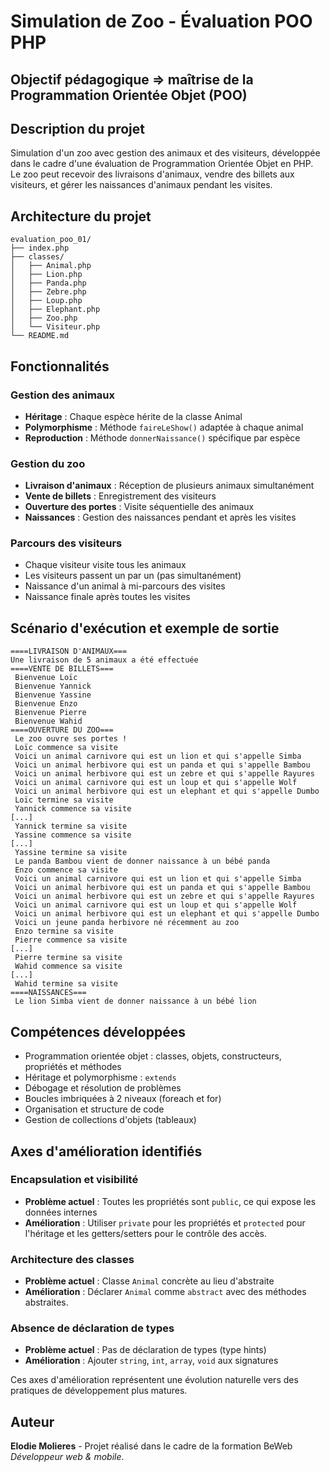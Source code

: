 # Simulation de Zoo - Évaluation POO PHP

## Objectif pédagogique => maîtrise de la Programmation Orientée Objet (POO)

## Description du projet

Simulation d'un zoo avec gestion des animaux et des visiteurs, développée dans le cadre d'une évaluation de Programmation Orientée Objet en PHP.
Le zoo peut recevoir des livraisons d'animaux, vendre des billets aux visiteurs, et gérer les naissances d'animaux pendant les visites.

## Architecture du projet

```
evaluation_poo_01/
├── index.php
├── classes/
│   ├── Animal.php
│   ├── Lion.php
│   ├── Panda.php
│   ├── Zebre.php
│   ├── Loup.php
│   ├── Elephant.php
│   ├── Zoo.php
│   └── Visiteur.php
└── README.md
```

## Fonctionnalités

### Gestion des animaux

- **Héritage** : Chaque espèce hérite de la classe Animal
- **Polymorphisme** : Méthode `faireLeShow()` adaptée à chaque animal
- **Reproduction** : Méthode `donnerNaissance()` spécifique par espèce

### Gestion du zoo

- **Livraison d'animaux** : Réception de plusieurs animaux simultanément
- **Vente de billets** : Enregistrement des visiteurs
- **Ouverture des portes** : Visite séquentielle des animaux
- **Naissances** : Gestion des naissances pendant et après les visites

### Parcours des visiteurs

- Chaque visiteur visite tous les animaux
- Les visiteurs passent un par un (pas simultanément)
- Naissance d'un animal à mi-parcours des visites
- Naissance finale après toutes les visites

## Scénario d'exécution et exemple de sortie

```
====LIVRAISON D'ANIMAUX===
Une livraison de 5 animaux a été effectuée
====VENTE DE BILLETS===
 Bienvenue Loïc
 Bienvenue Yannick
 Bienvenue Yassine
 Bienvenue Enzo
 Bienvenue Pierre
 Bienvenue Wahid
====OUVERTURE DU ZOO===
 Le zoo ouvre ses portes !
 Loïc commence sa visite
 Voici un animal carnivore qui est un lion et qui s'appelle Simba
 Voici un animal herbivore qui est un panda et qui s'appelle Bambou
 Voici un animal herbivore qui est un zebre et qui s'appelle Rayures
 Voici un animal carnivore qui est un loup et qui s'appelle Wolf
 Voici un animal herbivore qui est un elephant et qui s'appelle Dumbo
 Loïc termine sa visite
 Yannick commence sa visite
[...]
 Yannick termine sa visite
 Yassine commence sa visite
[...]
 Yassine termine sa visite
 Le panda Bambou vient de donner naissance à un bébé panda
 Enzo commence sa visite
 Voici un animal carnivore qui est un lion et qui s'appelle Simba
 Voici un animal herbivore qui est un panda et qui s'appelle Bambou
 Voici un animal herbivore qui est un zebre et qui s'appelle Rayures
 Voici un animal carnivore qui est un loup et qui s'appelle Wolf
 Voici un animal herbivore qui est un elephant et qui s'appelle Dumbo
 Voici un jeune panda herbivore né récemment au zoo
 Enzo termine sa visite
 Pierre commence sa visite
[...]
 Pierre termine sa visite
 Wahid commence sa visite
[...]
 Wahid termine sa visite
====NAISSANCES===
 Le lion Simba vient de donner naissance à un bébé lion
```

## Compétences développées

- Programmation orientée objet : classes, objets, constructeurs, propriétés et méthodes
- Héritage et polymorphisme : `extends`
- Débogage et résolution de problèmes
- Boucles imbriquées à 2 niveaux (foreach et for)
- Organisation et structure de code
- Gestion de collections d'objets (tableaux)

## Axes d'amélioration identifiés

### Encapsulation et visibilité

- **Problème actuel** : Toutes les propriétés sont `public`, ce qui expose les données internes
- **Amélioration** : Utiliser `private` pour les propriétés et `protected` pour l'héritage et les getters/setters pour le contrôle des accès.

### Architecture des classes

- **Problème actuel** : Classe `Animal` concrète au lieu d'abstraite
- **Amélioration** : Déclarer `Animal` comme `abstract` avec des méthodes abstraites.

### Absence de déclaration de types

- **Problème actuel** : Pas de déclaration de types (type hints)
- **Amélioration** : Ajouter `string`, `int`, `array`, `void` aux signatures

Ces axes d'amélioration représentent une évolution naturelle vers des pratiques de développement plus matures.

## Auteur

**Elodie Molieres** - Projet réalisé dans le cadre de la formation BeWeb _Développeur web & mobile_.
